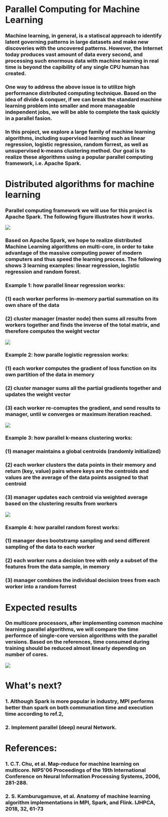 # Parallel Computing for Machine Learning
### Machine learning, in general, is a statiscal approach to identify latent governing patterns in large datasets and make new discoveries with the uncovered patterns. However, the Internet today produces vast amount of data every second, and processing such enormous data with machine learning in real time is beyond the capibility of any single CPU human has created.
### One way to address the above issue is to utilize high performance distributed computing technique. Based on the idea of divide & conquer, if we can break the standard machine learning problem into smaller and more manageable independent jobs, we will be able to complete the task quickly in a parallel fasion.

### In this project, we explore a large family of machine learning algorithms, including supervised learning such as linear regression, logistic regression, random forrest, as well as unsupervised k-means clustering method. Our goal is to realize these algorithms using a popular parallel computing framework, i.e. Apache Spark.

# Distributed algorithms for machine learning

### Parallel computing framework we will use for this project is Apache Spark. The following figure illustrates how it works.
<img src="./pics/figure_1.png" />

### Based on Apache Spark, we hope to realize distributed Machine Learning algorithms on multi-core, in order to take advantage of the massive computing power of modern computers and thus speed the learning process. The following shows 3 learning examples: linear regression, logistic regression and random forest.

### Example 1: how parallel linear regression works:
### (1) each worker performs in-memory partial summation on its own share of the data
### (2) cluster manager (master node) then sums all results from workers together and finds the inverse of the total matrix, and therefore computes the weight vector

<img src="./pics/figure_2.png" />

### Example 2: how paralle logistic regression works:
### (1) each worker computes the gradient of loss function on its own partition of the data in memory
### (2) cluster manager sums all the partial gradients together and updates the weight vector
### (3) each worker re-comuptes the gradient, and send results to manager, until w converges or maximum iteration reached.

<img src="./pics/figure_3.png" />

### Example 3: how parallel k-means clustering works:
### (1) manager maintains a global centroids (randomly initialized)
### (2) each worker clusters the data points in their memory and return (key, value) pairs where keys are the centroids and values are the average of the data points assigned to that centroid
### (3) manager updates each centroid via weighted average based on the clustering results from workers 

<img src="./pics/figure_4.png" />

### Example 4: how parallel random forest works:
### (1) manager does bootstramp sampling and send different sampling of the data to each worker
### (2) each worker runs a decision tree with only a subset of the features from the data sample, in memory
### (3) manager combines the individual decision trees from each worker into a random forrest

# Expected results
### On multicore processors, after implementing common machine learning parallel algorithms, we will compare the time performce of single-core version algorithms with the parallel versions. Based on the references, time consumed during training should be reduced almost linearly depending on number of cores.
<img src="./pics/logistic_regression.png" />

# What's next?
### 1. Although Spark is more popular in industry,  MPI performs better than spark on both communation time and execution time according to ref.2,
### 2. Implement parallel (deep) neural Network.

# References:
### 1. C.T. Chu, et al. Map-reduce for machine learning on multicore. NIPS'06 Proceedings of the 19th International Conference on Neural Information Processing Systems, 2006, 281-288.
### 2. S. Kamburugamuve, et al. Anatomy of machine learning algorithm implementations in MPI, Spark, and Flink. IJHPCA, 2018, 32, 61-73
